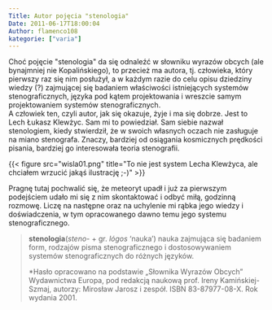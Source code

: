 ```yaml
---
Title: Autor pojęcia "stenologia"
Date: 2011-06-17T18:00:04
Author: flamenco108
kategorie: ["varia"]
---
```



Choć pojęcie "stenologia" da się odnaleźć w słowniku wyrazów obcych (ale
bynajmniej nie Kopalińskiego), to przecież ma autora, tj. człowieka,
który pierwszy raz się nim posłużył, a w każdym razie do celu opisu
dziedziny wiedzy (?) zajmującej się badaniem właściwości istniejących
systemów stenograficznych, języka pod kątem projektowania i wreszcie
samym projektowaniem systemów stenograficznych.  
A człowiek ten, czyli autor, jak się okazuje, żyje i ma się dobrze. Jest
to Lech Łukasz Klewżyc. Sam mi to powiedział. Sam siebie nazwał
stenologiem, kiedy stwierdził, że w swoich własnych oczach nie zasługuje
na miano stenografa. Znaczy, bardziej od osiągania kosmicznych prędkości
pisania, bardziej go interesowała teoria stenografii.


  
<!-- 
![Obrazek]({filename}/wp-images/uploads/2011/06/wisla01-194x300.png)
-->
{{< figure src="wisla01.png" title="To nie jest system Lecha Klewżyca, ale chciałem wrzucić jakąś ilustrację ;-)" >}}
<!--
To nie jest system Lecha Klewżyca, ale chciałem wrzucić jakąś ilustrację ;-)
-->


Pragnę tutaj pochwalić się, że meteoryt upadł i już za pierwszym
podejściem udało mi się z nim skontaktować i odbyć miłą, godzinną
rozmowę. Liczę na następne oraz na uchylenie mi rąbka jego wiedzy i
doświadczenia, w tym opracowanego dawno temu jego systemu
stenograficznego.

> **stenologia**(*steno-* +  gr. *lógos* ‘nauka’) 
> nauka zajmująca się badaniem form, rodzajów pisma
> stenograficznego i dostosowywaniem systemów stenograficznych do
> różnych języków.
>   
> *Hasło opracowano na podstawie „Słownika Wyrazów Obcych” 
> Wydawnictwa Europa, pod redakcją naukową prof. Ireny Kamińskiej-Szmaj,
> autorzy: Mirosław Jarosz i zespół. ISBN 83-87977-08-X. 
> Rok wydania 2001.
